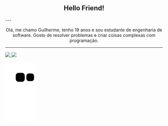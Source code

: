 <h2 align="center">Hello Friend!</h2>
---

<p align="center">
Olá, me chamo Guilherme, tenho 19 anos e sou estudante de engenharia de software. Gosto de resolver problemas e criar coisas complexas com programação.
</p>

---

<div align="left">
  <a href="https://github.com/korsbit">
    <img height="180em" src="https://github-readme-stats.vercel.app/api?username=korsbit&show_icons=true&theme=dracula&include_all_commits=true&count_private=true"/>
    <img height="180em" src="https://github-readme-stats.vercel.app/api/top-langs/?username=korsbit&layout=compact&langs_count=7&theme=dracula"/>
</div>

![Snake animation](https://github.com/korsbit/korsbit/blob/output/github-contribution-grid-snake.svg)
